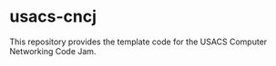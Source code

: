 # usacs-cncj

This repository provides the template code for the USACS Computer Networking Code Jam.
